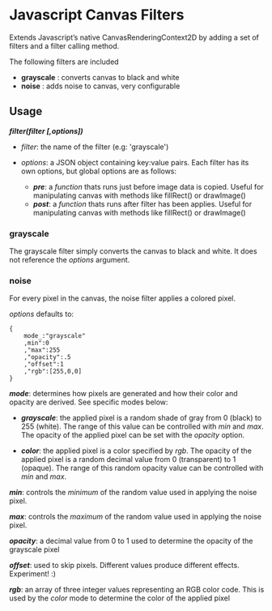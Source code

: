 # Javascript Canvas Filters

Extends Javascript&#8217;s native CanvasRenderingContext2D by adding a set of filters and a filter calling method.

The following filters are included

* __grayscale__ : converts canvas to black and white
* __noise__ : adds noise to canvas, very configurable

## Usage

**_filter(filter [,options])_**

* _filter_: the name of the filter (e.g: 'grayscale')
* _options_: a JSON object containing key:value pairs. Each filter has its own options, but global options are as follows:

  * **_pre_**: a _function_ thats runs just before image data is copied. Useful for manipulating canvas with methods like fillRect() or drawImage()
  * **_post_**: a _function_ thats runs after filter has been applies. Useful for manipulating canvas with methods like fillRect() or drawImage()


### grayscale

The grayscale filter simply converts the canvas to black and white. It does not reference the _options_ argument.


### noise

For every pixel in the canvas, the noise filter applies a colored pixel.

_options_ defaults to:

    {
        mode_:"grayscale"
        ,min":0
        ,"max":255
        ,"opacity":.5
        ,"offset":1
        ,"rgb":[255,0,0]
    }

**_mode_**: determines how pixels are generated and how their color and opacity are derived. See specific modes below:

 * **_grayscale_**: the applied pixel is a random shade of gray from 0 (black) to 255 (white). The range of this value can be controlled with _min_ and _max_. The opacity of the applied pixel can be set with the _opacity_ option.

 * **_color_**: the applied pixel is a color specified by _rgb_. The opacity of the applied pixel is a random decimal value from 0 (transparent) to 1 (opaque). The range of this random opacity value can be controlled with _min_ and _max_.

**_min_**: controls the _minimum_ of the random value used in applying the noise pixel.

**_max_**: controls the _maximum_ of the random value used in applying the noise pixel.

**_opacity_**: a decimal value from 0 to 1 used to determine the opacity of the grayscale pixel

**_offset_**: used to skip pixels. Different values produce different effects. Experiment! :)

**_rgb_**: an array of three integer values representing an RGB color code. This is used by the _color_ mode to determine the color of the applied pixel

